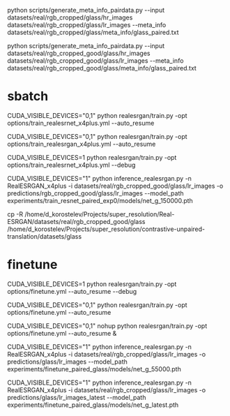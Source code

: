 






python scripts/generate_meta_info_pairdata.py --input datasets/real/rgb_cropped/glass/hr_images datasets/real/rgb_cropped/glass/lr_images --meta_info datasets/real/rgb_cropped/glass/meta_info/glass_paired.txt


python scripts/generate_meta_info_pairdata.py --input datasets/real/rgb_cropped_good/glass/hr_images datasets/real/rgb_cropped_good/glass/lr_images --meta_info datasets/real/rgb_cropped_good/glass/meta_info/glass_paired.txt




# sbatch

CUDA_VISIBLE_DEVICES="0,1" python realesrgan/train.py -opt options/train_realesrnet_x4plus.yml --auto_resume

CUDA_VISIBLE_DEVICES="0,1" python realesrgan/train.py -opt options/train_realesrgan_x4plus.yml --auto_resume



CUDA_VISIBLE_DEVICES=1  python realesrgan/train.py -opt options/train_realesrnet_x4plus.yml --debug

CUDA_VISIBLE_DEVICES="1" python inference_realesrgan.py -n RealESRGAN_x4plus -i datasets/real/rgb_cropped_good/glass/lr_images -o predictions/rgb_cropped_good/glass/lr_images --model_path experiments/train_resnet_paired_exp0/models/net_g_150000.pth



cp -R /home/d_korostelev/Projects/super_resolution/Real-ESRGAN/datasets/real/rgb_cropped_good/glass /home/d_korostelev/Projects/super_resolution/contrastive-unpaired-translation/datasets/glass


# finetune
CUDA_VISIBLE_DEVICES=1  python realesrgan/train.py -opt options/finetune.yml --auto_resume --debug


CUDA_VISIBLE_DEVICES="0,1" python realesrgan/train.py -opt options/finetune.yml --auto_resume


CUDA_VISIBLE_DEVICES="0,1"  nohup python realesrgan/train.py -opt options/finetune.yml --auto_resume &


CUDA_VISIBLE_DEVICES="1" python inference_realesrgan.py -n RealESRGAN_x4plus -i datasets/real/rgb_cropped/glass/lr_images -o predictions/glass/lr_images --model_path experiments/finetune_paired_glass/models/net_g_55000.pth


CUDA_VISIBLE_DEVICES="1" python inference_realesrgan.py -n RealESRGAN_x4plus -i datasets/real/rgb_cropped/glass/lr_images -o predictions/glass/lr_images_latest --model_path experiments/finetune_paired_glass/models/net_g_latest.pth
